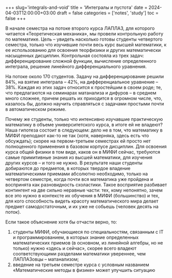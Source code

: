 +++
slug='integrals-and-void'
title = 'Интегралы и пустота'
date = 2024-04-03T12:00:00+03:00
draft = false
categories = ['notes', 'study']
toc = false
+++

В начале семестра на потоке второго курса ЛАПЛАЗ, для которого читается «Теоретическая механика», мы провели контрольную работу по математике. Цель – увидеть насколько готовы студенты четвертого семестра, только что изучившие почти весь  курс высшей математики, к ее использованию для освоения теорфизики и других математически насыщенных дисциплин. Контрольная состояла из трех задач: дифференцирование сложной функции, вычисление определенного интеграла, решение линейного дифференциального уравнения. 

На потоке около 170 студентов. Задачу на дифференцирование решили 84%, на взятие интеграла – 42%, на дифференциальное уравнение – 38%. Каждая из этих задач относится к простейшим в своем роде; те, что предлагаются на семинарах матанализа и дифуров – в среднем много сложнее, причем решать их приходится в огромном числе, что, казалось бы, должно научить справляться с задачами простыми почти в автоматическом режиме.

Почему же студенты, только что интенсивно изучавшие практическую математику в объеме университетского курса, в итоге ей не владеют? <!--more--> Наша гипотеза состоит в следующем: дело не в том, что математику в МИФИ преподают как-то не так (хотя, наверняка, здесь есть что обсуждать); скорее на первом-третьем семестрах ей просто нет полноценного применения в базовом корпусе дисциплин. Для освоения курса общей физики в том виде, каков он в МИФИ сейчас, требуются самые примитивные знания из высшей математики, для изучения других курсов – и того не нужно. В результате наши студенты добираются до предметов, в которых твердое владение математическими приемами абсолютно необходимо, только на четвертом семестре, когда почти вся математика уже пройдена и воспринята как разновидность схоластики. Такое восприятие разбивает контингент на две сильно неравные части: тех, кому непонятно, зачем все это нужно в контексте их обучения в МИФИ (большинство) и тех, для кого способность видеть красоту математического мира делает предмет самодостаточным, и их уже не собьешь (человек десять на поток).

Если такое объяснение хотя бы отчасти верно, то:
1. студенты МИФИ, обучающиеся по специальностям, связанным с IT и программированием, в которых знание определенных математических приемов (в основном, из линейной алгебры, но не только) нужно «здесь и сейчас», скорее всего владеют соответствующими разделами математики увереннее, чем ЛАПЛАЗовцы – матанализом;
2. введение на третьем семестре курса с условным названием «Математические методы в физике» может улучшить ситуацию

